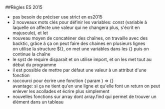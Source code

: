 ##Règles ES 2015

* pas besoin de préciser use strict en es2015
* 2 nouveaux mots clés pour définir les variables: const (variable à laquelle on affecte une valeur qui ne changera plus, s'écrit en majuscule), et let 
* nouveau moyen de concaténer des chaînes, on travaille avec des backtic, grâce à ça on peut faire des chaines en plusieurs lignes     
on utilise la structure ${}, on met une variables dans les {} puis on continue la chaîne
* le syst de require disparait et on utilise import, et on les met tout au début du programme
* il est possible de mettre par défaut une valeur à un attribut d'une fonction
* raccourci pour écrire une fonction ( param ) => {}     
avantage: si ça ne tient qu'en une ligne et qu'elle font un return on peut enlever les acollades et écrire plus simplement
* nouvelles fonctions sur array dont array.find qui permet de trouver un élément dans un tableau